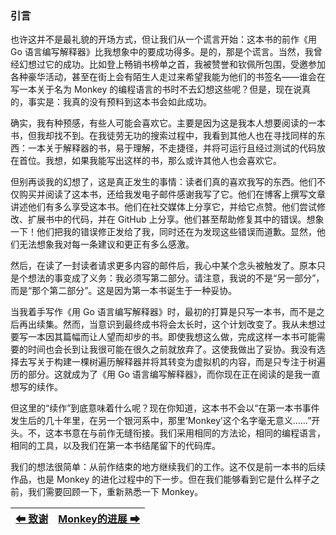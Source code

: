 ### 引言

也许这并不是最礼貌的开场方式，但让我们从一个谎言开始：这本书的前作《用 Go 语言编写解释器》比我想象中的要成功得多。是的，那是个谎言。当然，我曾经幻想过它的成功。比如登上畅销书榜单之首，我被赞誉和钦佩所包围，受邀参加各种豪华活动，甚至在街上会有陌生人走过来希望我能为他们的书签名——谁会在写一本关于名为 Monkey 的编程语言的书时不去幻想这些呢？但是，现在说真的，事实是：我真的没有预料到这本书会如此成功。

确实，我有种预感，有些人可能会喜欢它。主要是因为这是我本人想要阅读的一本书，但我却找不到。在我徒劳无功的搜索过程中，我看到其他人也在寻找同样的东西：一本关于解释器的书，易于理解，不走捷径，并将可运行且经过测试的代码放在首位。我想，如果我能写出这样的书，那么或许其他人也会喜欢它。

但别再谈我的幻想了，这是真正发生的事情：读者们真的喜欢我写的东西。他们不仅购买并阅读了这本书，还给我发电子邮件感谢我写了它。他们在博客上撰写文章讲述他们有多么享受这本书。他们在社交媒体上分享它，并给它点赞。他们尝试修改、扩展书中的代码，并在 GitHub 上分享。他们甚至帮助修复其中的错误。想象一下！他们把我的错误修正发给了我，同时还在为发现这些错误而道歉。显然，他们无法想象我对每一条建议和更正有多么感激。

然后，在读了一封读者请求更多内容的邮件后，我心中某个念头被触发了。原本只是个想法的事变成了义务：我必须写第二部分。请注意，我说的不是“另一部分”，而是“那个第二部分”。这是因为第一本书诞生于一种妥协。

当我着手写作《用 Go 语言编写解释器》时，最初的打算是只写一本书，而不是之后再出续集。然而，当意识到最终成书将会太长时，这个计划改变了。我从未想过要写一本因其篇幅而让人望而却步的书。即使我想这么做，完成这样一本书可能需要的时间也会长到让我很可能在很久之前就放弃了。这使我做出了妥协。我没有选择去写关于构建一棵树遍历解释器并将其转变为虚拟机的内容，而是只专注于树遍历的部分。这就成为了《用 Go 语言编写解释器》，而你现在正在阅读的是我一直想写的续作。

但这里的“续作”到底意味着什么呢？现在你知道，这本书不会以“在第一本书事件发生后的几十年里，在另一个银河系中，那里‘Monkey’这个名字毫无意义……”开头。不，这本书意在与前作无缝衔接。我们采用相同的方法论，相同的编程语言，相同的工具，以及我们在第一本书结尾留下的代码库。

我们的想法很简单：从前作结束的地方继续我们的工作。这不仅是前一本书的后续作品，也是 Monkey 的进化过程中的下一步。但在我们能够看到它是什么样子之前，我们需要回顾一下，重新熟悉一下 Monkey。

|[⬅ 致谢](./01致谢.md)|[Monkey的进展 ➡](./03Monkey的进展.md)|
| --- | --- |
